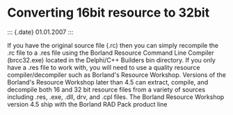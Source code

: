 Converting 16bit resource to 32bit
==================================

::: {.date}
01.01.2007
:::

If you have the original source file (.rc) then you can simply recompile
the .rc file to a .res file using the Borland Resource Command Line
Compiler (brcc32.exe) located in the Delphi/C++ Builders bin directory.
If you only have a .res file to work with, you will need to use a
quality resource compiler/decompiler such as Borland\'s Resource
Workshop. Versions of the Borland\'s Resource Workshop later than 4.5
can extract, compile, and decompile both 16 and 32 bit resource files
from a variety of sources including .res, .exe, .dll, drv, and .cpl
files. The Borland Resource Workshop version 4.5 ship with the Borland
RAD Pack product line

